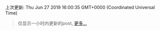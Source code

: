 
  
 上次更新: Thu Jun 27 2019 16:00:35 GMT+0000 (Coordinated Universal Time) 

 > 仅显示一小时内更新的post, [更多...](screenshots/)
  